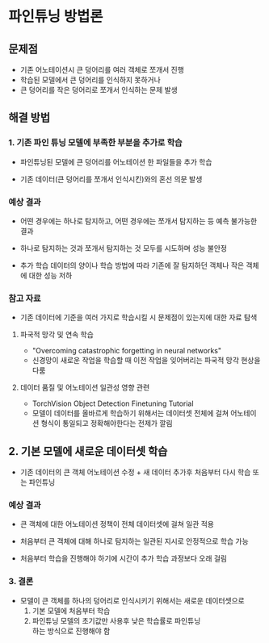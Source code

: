 # 파인튜닝 방법론

## 문제점
  - 기존 어노테이션시 큰 덩어리를 여러 객체로 쪼개서 진행
  - 학습된 모델에서 큰 덩어리를 인식하지 못하거나
  - 큰 덩어리를 작은 덩어리로 쪼개서 인식하는 문제 발생

## 해결 방법

### 1. 기존 파인 튜닝 모델에 부족한 부분을 추가로 학습

- 파인튜닝된 모델에 큰 덩어리를 어노테이션 한 파일들을 추가 학습
  
- 기존 데이터(큰 덩어리를 쪼개서 인식시킨)와의 혼선 의문 발생

### 예상 결과
- 어떤 경우에는 하나로 탐지하고, 어떤 경우에는 쪼개서 탐지하는 등 예측 불가능한 결과
  
- 하나로 탐지하는 것과 쪼개서 탐지하는 것 모두를 시도하며 성능 불안정
  
- 추가 학습 데이터의 양이나 학습 방법에 따라 기존에 잘 탐지하던 객체나 작은 객체에 대한 성능 저하

### 참고 자료

- 기존 데이터에 기준을 여러 가지로 학습시킬 시 문제점이 있는지에 대한 자료 탐색
  
1. 파국적 망각 및 연속 학습
   - "Overcoming catastrophic forgetting in neural networks"
   - 신경망이 새로운 작업을 학습할 때 이전 작업을 잊어버리는 파국적 망각 현상을 다룸
   
2. 데이터 품질 및 어노테이션 일관성 영향 관련
   - TorchVision Object Detection Finetuning Tutorial
   - 모델이 데이터를 올바르게 학습하기 위해서는 데이터셋 전체에 걸쳐 어노테이션 형식이 통일되고 정확해야한다는 전제가 깔림
     
## 2. 기본 모델에 새로운 데이터셋 학습

- 기존 데이터의 큰 객체 어노테이션 수정 + 새 데이터 추가후 처음부터 다시 학습 또는 파인튜닝

### 예상 결과
- 큰 객체에 대한 어노테이션 정책이 전체 데이터셋에 걸쳐 일관 적용
  
- 처음부터 큰 객체에 대해 하나로 탐지하는 일관된 지시로 안정적으로 학습 가능

- 처음부터 학습을 진행해야 하기에 시간이 추가 학습 과정보다 오래 걸림

### 3. 결론
- 모델이 큰 객체를 하나의 덩어리로 인식시키기 위해서는 새로운 데이터셋으로
  1. 기본 모델에 처음부터 학습
  2. 파인튜닝 모델의 초기값만 사용후 낮은 학습률로 파인튜닝  
하는 방식으로 진행해야 함
  
